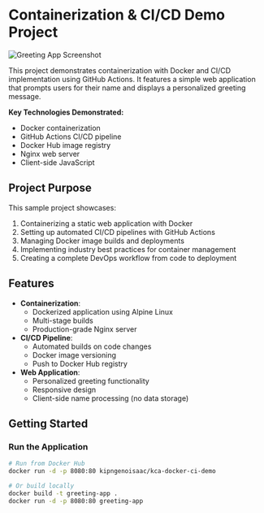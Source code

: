 # Containerization & CI/CD Demo Project

![Greeting App Screenshot](screenshot.png)

This project demonstrates containerization with Docker and CI/CD implementation using GitHub Actions. It features a simple web application that prompts users for their name and displays a personalized greeting message.

**Key Technologies Demonstrated:**
- Docker containerization
- GitHub Actions CI/CD pipeline
- Docker Hub image registry
- Nginx web server
- Client-side JavaScript

## Project Purpose

This sample project showcases:
1. Containerizing a static web application with Docker
2. Setting up automated CI/CD pipelines with GitHub Actions
3. Managing Docker image builds and deployments
4. Implementing industry best practices for container management
5. Creating a complete DevOps workflow from code to deployment

## Features

- **Containerization**:
  - Dockerized application using Alpine Linux
  - Multi-stage builds
  - Production-grade Nginx server
- **CI/CD Pipeline**:
  - Automated builds on code changes
  - Docker image versioning
  - Push to Docker Hub registry
- **Web Application**:
  - Personalized greeting functionality
  - Responsive design
  - Client-side name processing (no data storage)

## Getting Started

### Run the Application
```bash
# Run from Docker Hub
docker run -d -p 8080:80 kipngenoisaac/kca-docker-ci-demo

# Or build locally
docker build -t greeting-app .
docker run -d -p 8080:80 greeting-app

